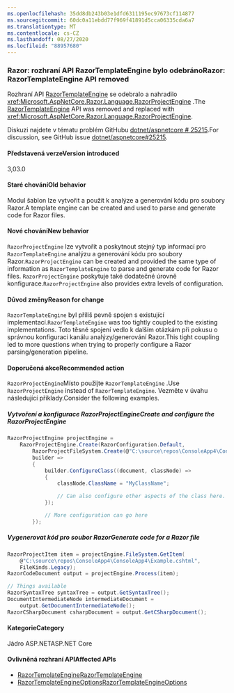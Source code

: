 ```yaml
---
ms.openlocfilehash: 35dd8db243b03e1dfd6311195ec97673cf114877
ms.sourcegitcommit: 60dc0a11ebdd77f969f41891d5cca06335cda6a7
ms.translationtype: MT
ms.contentlocale: cs-CZ
ms.lasthandoff: 08/27/2020
ms.locfileid: "88957680"
---
```

### <a name="razor-razortemplateengine-api-removed"></a><span data-ttu-id="73297-101">Razor: rozhraní API RazorTemplateEngine bylo odebráno</span><span class="sxs-lookup"><span data-stu-id="73297-101">Razor: RazorTemplateEngine API removed</span></span>

<span data-ttu-id="73297-102">Rozhraní API [RazorTemplateEngine](/dotnet/api/microsoft.aspnetcore.razor.language.razortemplateengine?view=aspnetcore-2.2) se odebralo a nahradilo <xref:Microsoft.AspNetCore.Razor.Language.RazorProjectEngine> .</span><span class="sxs-lookup"><span data-stu-id="73297-102">The [RazorTemplateEngine](/dotnet/api/microsoft.aspnetcore.razor.language.razortemplateengine?view=aspnetcore-2.2) API was removed and replaced with <xref:Microsoft.AspNetCore.Razor.Language.RazorProjectEngine>.</span></span>

<span data-ttu-id="73297-103">Diskuzi najdete v tématu problém GitHubu [dotnet/aspnetcore # 25215](https://github.com/dotnet/aspnetcore/issues/25215).</span><span class="sxs-lookup"><span data-stu-id="73297-103">For discussion, see GitHub issue [dotnet/aspnetcore#25215](https://github.com/dotnet/aspnetcore/issues/25215).</span></span>

#### <a name="version-introduced"></a><span data-ttu-id="73297-104">Představená verze</span><span class="sxs-lookup"><span data-stu-id="73297-104">Version introduced</span></span>

<span data-ttu-id="73297-105">3,0</span><span class="sxs-lookup"><span data-stu-id="73297-105">3.0</span></span>

#### <a name="old-behavior"></a><span data-ttu-id="73297-106">Staré chování</span><span class="sxs-lookup"><span data-stu-id="73297-106">Old behavior</span></span>

<span data-ttu-id="73297-107">Modul šablon lze vytvořit a použít k analýze a generování kódu pro soubory Razor.</span><span class="sxs-lookup"><span data-stu-id="73297-107">A template engine can be created and used to parse and generate code for Razor files.</span></span>

#### <a name="new-behavior"></a><span data-ttu-id="73297-108">Nové chování</span><span class="sxs-lookup"><span data-stu-id="73297-108">New behavior</span></span>

<span data-ttu-id="73297-109">`RazorProjectEngine` lze vytvořit a poskytnout stejný typ informací pro `RazorTemplateEngine` analýzu a generování kódu pro soubory Razor.</span><span class="sxs-lookup"><span data-stu-id="73297-109">`RazorProjectEngine` can be created and provided the same type of information as `RazorTemplateEngine` to parse and generate code for Razor files.</span></span> <span data-ttu-id="73297-110">`RazorProjectEngine` poskytuje také dodatečné úrovně konfigurace.</span><span class="sxs-lookup"><span data-stu-id="73297-110">`RazorProjectEngine` also provides extra levels of configuration.</span></span>

#### <a name="reason-for-change"></a><span data-ttu-id="73297-111">Důvod změny</span><span class="sxs-lookup"><span data-stu-id="73297-111">Reason for change</span></span>

<span data-ttu-id="73297-112">`RazorTemplateEngine` byl příliš pevně spojen s existující implementací.</span><span class="sxs-lookup"><span data-stu-id="73297-112">`RazorTemplateEngine` was too tightly coupled to the existing implementations.</span></span> <span data-ttu-id="73297-113">Toto těsné spojení vedlo k dalším otázkám při pokusu o správnou konfiguraci kanálu analýzy/generování Razor.</span><span class="sxs-lookup"><span data-stu-id="73297-113">This tight coupling led to more questions when trying to properly configure a Razor parsing/generation pipeline.</span></span>

#### <a name="recommended-action"></a><span data-ttu-id="73297-114">Doporučená akce</span><span class="sxs-lookup"><span data-stu-id="73297-114">Recommended action</span></span>

<span data-ttu-id="73297-115">`RazorProjectEngine`Místo použijte `RazorTemplateEngine` .</span><span class="sxs-lookup"><span data-stu-id="73297-115">Use `RazorProjectEngine` instead of `RazorTemplateEngine`.</span></span> <span data-ttu-id="73297-116">Vezměte v úvahu následující příklady.</span><span class="sxs-lookup"><span data-stu-id="73297-116">Consider the following examples.</span></span>

##### <a name="create-and-configure-the-razorprojectengine"></a><span data-ttu-id="73297-117">Vytvoření a konfigurace RazorProjectEngine</span><span class="sxs-lookup"><span data-stu-id="73297-117">Create and configure the RazorProjectEngine</span></span>

```csharp
RazorProjectEngine projectEngine =
    RazorProjectEngine.Create(RazorConfiguration.Default,
        RazorProjectFileSystem.Create(@"C:\source\repos\ConsoleApp4\ConsoleApp4"),
        builder =>
        {
            builder.ConfigureClass((document, classNode) =>
            {
                classNode.ClassName = "MyClassName";

                // Can also configure other aspects of the class here.
            });

            // More configuration can go here
        });
```

##### <a name="generate-code-for-a-razor-file"></a><span data-ttu-id="73297-118">Vygenerovat kód pro soubor Razor</span><span class="sxs-lookup"><span data-stu-id="73297-118">Generate code for a Razor file</span></span>

```csharp
RazorProjectItem item = projectEngine.FileSystem.GetItem(
    @"C:\source\repos\ConsoleApp4\ConsoleApp4\Example.cshtml",
    FileKinds.Legacy);
RazorCodeDocument output = projectEngine.Process(item);

// Things available
RazorSyntaxTree syntaxTree = output.GetSyntaxTree();
DocumentIntermediateNode intermediateDocument =
    output.GetDocumentIntermediateNode();
RazorCSharpDocument csharpDocument = output.GetCSharpDocument();
```

#### <a name="category"></a><span data-ttu-id="73297-119">Kategorie</span><span class="sxs-lookup"><span data-stu-id="73297-119">Category</span></span>

<span data-ttu-id="73297-120">Jádro ASP.NET</span><span class="sxs-lookup"><span data-stu-id="73297-120">ASP.NET Core</span></span>

#### <a name="affected-apis"></a><span data-ttu-id="73297-121">Ovlivněná rozhraní API</span><span class="sxs-lookup"><span data-stu-id="73297-121">Affected APIs</span></span>

- [<span data-ttu-id="73297-122">RazorTemplateEngine</span><span class="sxs-lookup"><span data-stu-id="73297-122">RazorTemplateEngine</span></span>](/dotnet/api/microsoft.aspnetcore.razor.language.razortemplateengine?view=aspnetcore-2.2)
- [<span data-ttu-id="73297-123">RazorTemplateEngineOptions</span><span class="sxs-lookup"><span data-stu-id="73297-123">RazorTemplateEngineOptions</span></span>](/dotnet/api/microsoft.aspnetcore.razor.language.razortemplateengineoptions?view=aspnetcore-2.2)

<!--

#### Affected APIs

- `T:Microsoft.AspNetCore.Razor.Language.RazorTemplateEngine`
- `T:Microsoft.AspNetCore.Razor.Language.RazorTemplateEngineOptions`

-->
